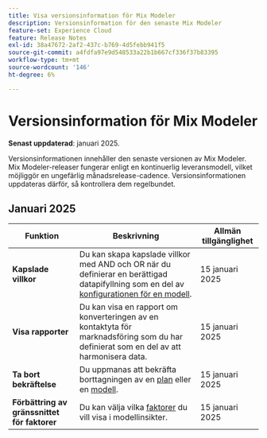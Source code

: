 ```yaml
---
title: Visa versionsinformation för Mix Modeler
description: Versionsinformation för den senaste Mix Modeler
feature-set: Experience Cloud
feature: Release Notes
exl-id: 38a47672-2af2-437c-b769-4d5febb941f5
source-git-commit: a4fdfa97e9d548533a22b1b667cf336f37b83395
workflow-type: tm+mt
source-wordcount: '146'
ht-degree: 6%

---
```


# Versionsinformation för Mix Modeler

**Senast uppdaterad**: januari 2025.

Versionsinformationen innehåller den senaste versionen av Mix Modeler. Mix Modeler-releaser fungerar enligt en kontinuerlig leveransmodell, vilket möjliggör en ungefärlig månadsrelease-cadence. Versionsinformationen uppdateras därför, så kontrollera dem regelbundet.

## Januari 2025

| Funktion | Beskrivning | Allmän tillgänglighet |
|---|---|---|
| **Kapslade villkor** | Du kan skapa kapslade villkor med AND och OR när du definierar en berättigad datapifyllning som en del av [konfigurationen för en modell](/help/models/create.md#configure). | 15 januari 2025 |
| **Visa rapporter** | Du kan visa en rapport om konverteringen av en kontaktyta för marknadsföring som du har definierat som en del av att harmonisera data. | 15 januari 2025 |
| **Ta bort bekräftelse** | Du uppmanas att bekräfta borttagningen av en [plan](/help/plans/overview.md#delete-plans) eller en [modell](/help/models/overview.md#delete-models). | 15 januari 2025 |
| **Förbättring av gränssnittet för faktorer** | Du kan välja vilka [faktorer](/help/models/insights.md#factors-beta) du vill visa i modellinsikter. | 15 januari 2025 |

